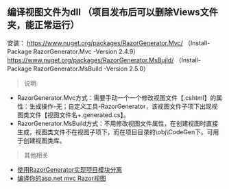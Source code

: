 ## 编译视图文件为dll （项目发布后可以删除Views文件夹，能正常运行）

安装：
https://www.nuget.org/packages/RazorGenerator.Mvc/ （Install-Package RazorGenerator.Mvc -Version 2.4.9）
https://www.nuget.org/packages/RazorGenerator.MsBuild/  （Install-Package RazorGenerator.MsBuild -Version 2.5.0）


> 说明

- RazorGenerator.Mvc方式：需要手动一个一个修改视图文件【.cshtml】的属性：生成操作-无；自定义工具-RazorGenerator，该视图文件子项下出现视图类文件【视图文件名+.generated.cs】。
- RazorGenerator.MsBuild方式：不用修改视图文件属性，在创建视图时直接生成，视图类文件不在视图子项下，而在项目目录的\obj\CodeGen下。可用于创建视图类库。


> 其他相关

- [使用RazorGenerator实现项目模块分离](https://www.cnblogs.com/xiumukediao/p/5989793.html)
- [编译你的asp.net mvc Razor视图](http://blog.sina.com.cn/s/blog_63c151240102wbg3.html)